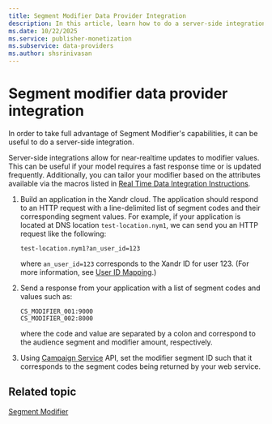 ```yaml
---
title: Segment Modifier Data Provider Integration
description: In this article, learn how to do a server-side integration for a segment modifier.
ms.date: 10/22/2025
ms.service: publisher-monetization
ms.subservice: data-providers
ms.author: shsrinivasan
---
```


# Segment modifier data provider integration

In order to take full advantage of Segment Modifier's capabilities, it can be useful to do a server-side integration.

Server-side integrations allow for near-realtime updates to modifier values. This can be useful if your model requires a fast response time or is updated frequently. Additionally, you can tailor your modifier based on the attributes available via the macros listed in [Real Time Data Integration Instructions](real-time-data-integration-instructions.md).

1. Build an application in the Xandr cloud. The application should respond to an HTTP request with a line-delimited list of segment codes and their corresponding segment values. For example, if your application is located at DNS location `test-location.nym1`, we can send you an HTTP request like the following:

    ```
    test-location.nym1?an_user_id=123
    ```

    where `an_user_id=123` corresponds to the Xandr ID for user 123. (For more information, see [User ID Mapping](../supply-partners/user-id-mapping.md).)

1. Send a response from your application with a list of segment codes and values such as:

    ```
    CS_MODIFIER_001:9000
    CS_MODIFIER_002:8000
    ```

    where the code and value are separated by a colon and correspond to the audience segment and modifier amount, respectively.

1. Using [Campaign Service](../digital-platform-api/campaign-service.md) API, set the modifier segment ID such that it corresponds to the segment codes being returned by your web service.

## Related topic

[Segment Modifier](segment-modifier.md)
